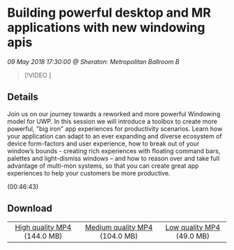 # Building powerful desktop and MR applications with new windowing apis

*09 May 2018 17:30:00 @ Sheraton: Metropolitan Ballroom B*

> [!VIDEO ]

## Details

<p>Join us on our journey towards a reworked and more powerful Windowing model for UWP. In this session we will introduce a toolbox to create more powerful, &quot;big iron&quot; app experiences for productivity scenarios. Learn how your application can adapt to an ever expanding and diverse ecosystem of device form-factors and user experience, how to break out of your window’s bounds - creating rich experiences with floating command bars, palettes and light-dismiss windows – and how to reason over and take full advantage of multi-mon systems, so that you can create great app experiences to help your customers be more productive.</p> (00:46:43)

## Download

||||
|:--:|:----:|:-:|
|[High quality MP4](https://sec.ch9.ms/ch9/e52f/70843880-3e67-4a7f-b974-93a13d67e52f/BRK3506_high.mp4) (144.0 MB)|[Medium quality MP4](https://sec.ch9.ms/ch9/e52f/70843880-3e67-4a7f-b974-93a13d67e52f/BRK3506_mid.mp4) (104.0 MB)|[Low quality MP4](https://sec.ch9.ms/ch9/e52f/70843880-3e67-4a7f-b974-93a13d67e52f/BRK3506.mp4) (49.0 MB)|
